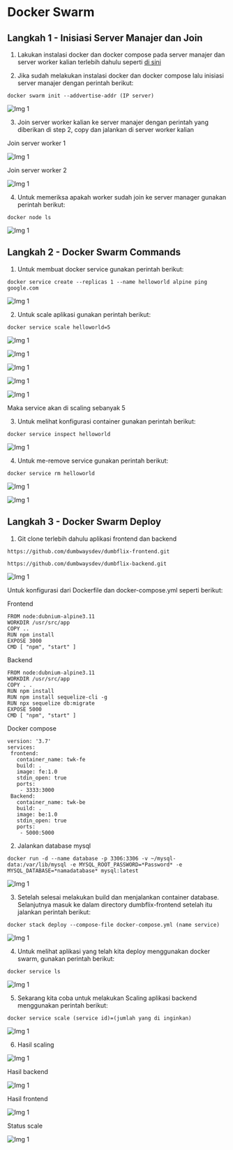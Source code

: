 # Docker Swarm

## Langkah 1 - Inisiasi Server Manajer dan Join

1. Lakukan instalasi docker dan docker compose pada server manajer dan server worker kalian terlebih dahulu seperti [di sini](https://github.com/twkakbar/pelatihan/blob/main/week%203/day%201%20-%20Docker%20and%20deploy/setup-docker-frontend-backend.md)

2. Jika sudah melakukan instalasi docker dan docker compose lalu inisiasi server manajer dengan perintah berikut:

```
docker swarm init --addvertise-addr (IP server)
```

![Img 1](assets/1.png)

3. Join server worker kalian ke server manajer dengan perintah yang diberikan di step 2, copy dan jalankan di server worker kalian

Join server worker 1

![Img 1](assets/2.png)

Join server worker 2

![Img 1](assets/3.png)

4. Untuk memeriksa apakah worker sudah join ke server manager gunakan perintah berikut:

```
docker node ls
```

![Img 1](assets/4.png)

## Langkah 2 - Docker Swarm Commands

1. Untuk membuat docker service gunakan perintah berikut:

```
docker service create --replicas 1 --name helloworld alpine ping google.com
```

![Img 1](assets/5.png)

2. Untuk scale aplikasi gunakan perintah berikut:

```
docker service scale helloworld=5
```

![Img 1](assets/6.png)

![Img 1](assets/7.png)

![Img 1](assets/8.png)

![Img 1](assets/9.png)

![Img 1](assets/10.png)

Maka service akan di scaling sebanyak 5

3. Untuk melihat konfigurasi container gunakan perintah berikut:

```
docker service inspect helloworld
```

![Img 1](assets/11.png)

4. Untuk me-remove service gunakan perintah berikut:

```
docker service rm helloworld
```

![Img 1](assets/12.png)

![Img 1](assets/13.png)

## Langkah 3 - Docker Swarm Deploy

1. Git clone terlebih dahulu aplikasi frontend dan backend

```
https://github.com/dumbwaysdev/dumbflix-frontend.git
```

```
https://github.com/dumbwaysdev/dumbflix-backend.git
```

![Img 1](assets/14.png)

Untuk konfigurasi dari Dockerfile dan docker-compose.yml seperti berikut:

Frontend

```
FROM node:dubnium-alpine3.11
WORKDIR /usr/src/app
COPY ..
RUN npm install
EXPOSE 3000
CMD [ "npm", "start" ]
```

Backend

```
FROM node:dubnium-alpine3.11
WORKDIR /usr/src/app
COPY . .
RUN npm install
RUN npm install sequelize-cli -g
RUN npx sequelize db:migrate
EXPOSE 5000
CMD [ "npm", "start" ]
```

Docker compose

```
version: '3.7'
services: 
 frontend:
   container_name: twk-fe
   build: .
   image: fe:1.0
   stdin_open: true
   ports:
    - 3333:3000
 Backend:
   container_name: twk-be
   build: .
   image: be:1.0
   stdin_open: true
   ports:
    - 5000:5000
```

2. Jalankan database mysql

```
docker run -d --name database -p 3306:3306 -v ~/mysql-data:/var/lib/mysql -e MYSQL_ROOT_PASSWORD=*Password* -e MYSQL_DATABASE=*namadatabase* mysql:latest
```

![Img 1](assets/15.png)

3. Setelah selesai melakukan build dan menjalankan container database. Selanjutnya masuk ke dalam directory dumbflix-frontend setelah itu jalankan perintah berikut:

```
docker stack deploy --compose-file docker-compose.yml (name service)
```

![Img 1](assets/16.png)

4. Untuk melihat aplikasi yang telah kita deploy menggunakan docker swarm, gunakan perintah berikut:

```
docker service ls
```

![Img 1](assets/17.png)

5. Sekarang kita coba untuk melakukan Scaling aplikasi backend menggunakan perintah berikut:

```
docker service scale (service id)=(jumlah yang di inginkan)
```

![Img 1](assets/18.png)

6. Hasil scaling

![Img 1](assets/23.png)

Hasil backend

![Img 1](assets/20.png)

Hasil frontend

![Img 1](assets/21.png)

Status scale

![Img 1](assets/24.png)
